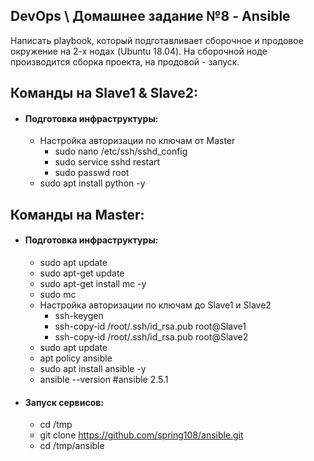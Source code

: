 ## DevOps \ Домашнее задание №8 - Ansible

Написать playbook, который подготавливает сборочное и продовое окружение на 2-х нодах (Ubuntu 18.04). На сборочной ноде производится сборка проекта, на продовой - запуск. 


## Команды на Slave1 & Slave2:
  - #### Подготовка инфраструктуры:
    - Настройка авторизации по ключам от Master
      - sudo nano /etc/ssh/sshd_config
      - sudo service sshd restart
      - sudo passwd root
    - sudo apt install python -y


## Команды на Master:
  - #### Подготовка инфраструктуры:
    - sudo apt update
    - sudo apt-get update
    - sudo apt-get install mc -y
    - sudo mc
    - Настройка авторизации по ключам до Slave1 и Slave2
      - ssh-keygen
      - ssh-copy-id /root/.ssh/id_rsa.pub root@Slave1
      - ssh-copy-id /root/.ssh/id_rsa.pub root@Slave2
    - sudo apt update
    - apt policy ansible
    - sudo apt install ansible -y
    - ansible --version #ansible 2.5.1
  - #### Запуск сервисов:
    - cd /tmp
    - git clone https://github.com/spring108/ansible.git
    - cd /tmp/ansible

